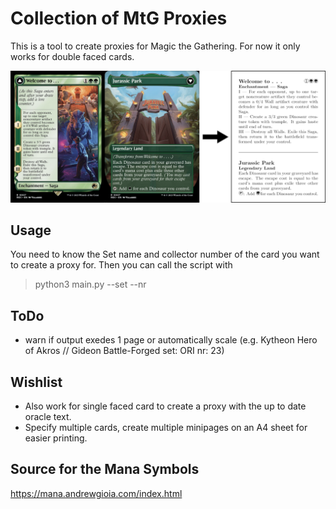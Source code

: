 # Collection of MtG Proxies

This is a tool to create proxies for Magic the Gathering.
For now it only works for double faced cards.

![example](Example/example.png)

## Usage

You need to know the Set name and collector number of the card you want to create a proxy for.
Then you can call the script with 
> python3 main.py --set <setname> --nr <number>

## ToDo

- warn if output exedes 1 page or automatically scale (e.g. Kytheon Hero of Akros // Gideon Battle-Forged set: ORI nr: 23)

## Wishlist

- Also work for single faced card to create a proxy with the up to date oracle text.
- Specify multiple cards, create multiple minipages on an A4 sheet for easier printing.

## Source for the Mana Symbols

https://mana.andrewgioia.com/index.html
